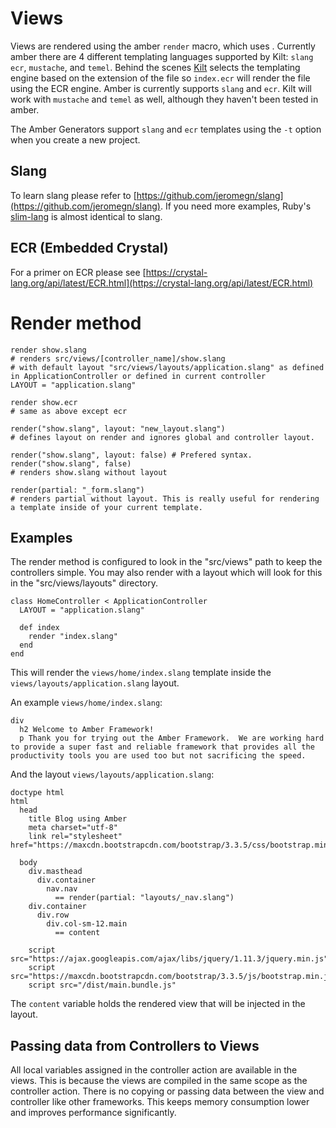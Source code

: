 # Views

Views are rendered using the amber `render` macro, which uses .  Currently amber
there are 4 different templating languages supported by Kilt: `slang` `ecr`, `mustache`,
and `temel`.  Behind the scenes [Kilt](http://github.com/jeromegn/kilt) selects the templating engine based on the
extension of the file so `index.ecr` will render the file using the ECR
engine. Amber is currently supports `slang` and `ecr`. Kilt will work with `mustache`
and `temel` as well, although they haven't been tested in amber.  

The Amber Generators support `slang` and `ecr` templates using the `-t` option when you create a new project.

## Slang

To learn slang please refer to [https://github.com/jeromegn/slang](https://github.com/jeromegn/slang).
If you need more examples, Ruby's [slim-lang](http://slim-lang.com) is almost identical to slang.

## ECR \(Embedded Crystal\)

For a primer on ECR please see [https://crystal-lang.org/api/latest/ECR.html](https://crystal-lang.org/api/latest/ECR.html)

# Render method

```cr
render show.slang
# renders src/views/[controller_name]/show.slang
# with default layout "src/views/layouts/application.slang" as defined in ApplicationController or defined in current controller
LAYOUT = "application.slang"

render show.ecr
# same as above except ecr

render("show.slang", layout: "new_layout.slang")
# defines layout on render and ignores global and controller layout.

render("show.slang", layout: false) # Prefered syntax.
render("show.slang", false)
# renders show.slang without layout

render(partial: "_form.slang")
# renders partial without layout. This is really useful for rendering a template inside of your current template.
```

## Examples

The render method is configured to look in the "src/views" path to keep the
controllers simple.  You may also render with a layout which will look for
this in the "src/views/layouts" directory.

```crystal
class HomeController < ApplicationController
  LAYOUT = "application.slang"

  def index
    render "index.slang"
  end
end
```

This will render the `views/home/index.slang` template inside the `views/layouts/application.slang` layout. 

An example `views/home/index.slang`:
```slim
div
  h2 Welcome to Amber Framework!
  p Thank you for trying out the Amber Framework.  We are working hard to provide a super fast and reliable framework that provides all the productivity tools you are used too but not sacrificing the speed.
```

And the layout `views/layouts/application.slang`:
```slim
doctype html
html
  head
    title Blog using Amber
    meta charset="utf-8"
    link rel="stylesheet" href="https://maxcdn.bootstrapcdn.com/bootstrap/3.3.5/css/bootstrap.min.css"

  body
    div.masthead
      div.container
        nav.nav
          == render(partial: "layouts/_nav.slang")
    div.container
      div.row
        div.col-sm-12.main
          == content

    script src="https://ajax.googleapis.com/ajax/libs/jquery/1.11.3/jquery.min.js"
    script src="https://maxcdn.bootstrapcdn.com/bootstrap/3.3.5/js/bootstrap.min.js"
    script src="/dist/main.bundle.js"
```

The `content` variable holds the rendered view that will be injected in the layout.

## Passing data from Controllers to Views

All local variables assigned in the controller action are available in the views.  This is because the views are compiled in the same scope as the controller action.  There is no copying or passing data between the view and controller like other frameworks.  This keeps memory consumption lower and improves performance significantly.
